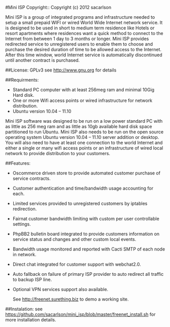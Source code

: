 #Mini ISP
Copyright:: Copyright (c) 2012 sacarlson

Mini ISP is a group of integrated programs and infrastructure needed to setup a small prepaid WIFI or wired World Wide Internet network service.  It is designed to be used in short to medium term residence like Hotels or resort apartments where residences want a quick method to connect to the Internet from between 1 day to 3 months or longer.  Mini ISP provides redirected service to unregistered users to enable them to choose and purchase the desired duration of time to be allowed access to the Internet.  After this time window, world Internet service is automatically discontinued until another contract is purchased.

##License:
 GPLv3 see http://www.gnu.org for details

##Requirments:
* Standard PC computer with at least 256meg ram and minimal 10Gig Hard disk.
* One or more Wifi access points or wired infrastructure for network distribution.
* Ubuntu version 10.04 – 11.10 

 Mini ISP software was designed to be run on a low power standard PC with as little as 256 meg ram and as little as 10gb available hard disk space partitioned to run Ubuntu. Mini ISP also needs to be run on the open source operating system Ubuntu version 10.04 – 11.10 server addition or desktop.  You will also need to have at least one connection to the world Internet and either a single or many wifi access points or an infrastructure of wired local network to provide distribution to your customers. 

##Features:

* Oscommerce driven store to provide automated customer purchase of service contracts.
* Customer authentication and time/bandwidth usage accounting for each.
* Limited services provided to unregistered customers by iptables redirection.
* Fairnat customer bandwidth limiting with custom per user controllable settings. 
* PhpBB2 bulletin board integrated to provide customers information on service status and changes and other custom local events.
* Bandwidth usage monitored and reported with Cacti SMTP of each node in network.
* Direct chat integrated for customer support with webchat2.0.
* Auto fallback on failure of primary ISP provider to auto redirect all traffic to backup ISP line.
* Optional VPN services support also available. 

  See http://freenet.surething.biz to demo a working site.

##Instalation:
 see https://github.com/sacarlson/mini_isp/blob/master/freenet_install.sh for more installation details.
 
